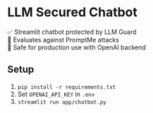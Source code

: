 # LLM Secured Chatbot

✅ Streamlit chatbot protected by LLM Guard  
🧪 Evaluates against PromptMe attacks  
🔐 Safe for production use with OpenAI backend

## Setup

1. `pip install -r requirements.txt`
2. Set `OPENAI_API_KEY` in `.env`
3. `streamlit run app/chatbot.py`
